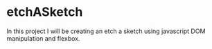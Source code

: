 # etchASketch
In this project I will be creating an etch a sketch using javascript DOM manipulation and flexbox.  